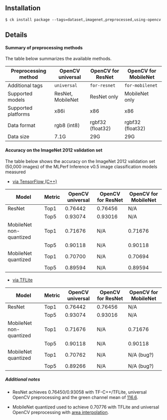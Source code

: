 ## Installation

```
$ ck install package --tags=dataset,imagenet,preprocessed,using-opencv
```

## Details

#### Summary of preprocessing methods

The table below summarizes the available methods.

| Preprocessing method    | OpenCV universal  | OpenCV for ResNet | OpenCV for MobileNet |
|-|-|-|-|
| Additional tags         | `universal`       | `for-resnet`      | `for-mobilenet`      |
| Supported models        | ResNet, MobileNet | ResNet only       | MobileNet only       |
| Supported platforms     | x86i              | x86               | x86                  |
| Data format             | rgb8 (int8)       | rgbf32 (float32)  | rgbf32 (float32)     |
| Data size               | 7.1G              | 29G               | 29G                  |



#### Accuracy on the ImageNet 2012 validation set

The table below shows the accuracy on the ImageNet 2012 validation set
(50,000 images) of the MLPerf Inference v0.5 image classification models measured
- [via TensorFlow (C++)](https://github.com/mlperf/inference/tree/master/v0.5/classification_and_detection/optional_harness_ck/classification/tf-cpp)

| Model                   | Metric | OpenCV universal | OpenCV for ResNet | OpenCV for MobileNet |
|-|-|-|-|-|
| ResNet                  |  Top1  | 0.76442          | 0.76456           | N/A                  |
|                         |  Top5  | 0.93074          | 0.93016           | N/A                  |
| MobileNet non-quantized |  Top1  | 0.71676          | N/A               | 0.71676              |
|                         |  Top5  | 0.90118          | N/A               | 0.90118              |
| MobileNet quantized     |  Top1  | 0.70700          | N/A               | 0.70694              |
|                         |  Top5  | 0.89594          | N/A               | 0.89594              |

- [via TFLite](https://github.com/mlperf/inference/tree/master/v0.5/classification_and_detection/optional_harness_ck/classification/tflite)

| Model                   | Metric | OpenCV universal | OpenCV for ResNet | OpenCV for MobileNet |
|-|-|-|-|-|
| ResNet                  |  Top1  | 0.76442          | 0.76456           | N/A                  |
|                         |  Top5  | 0.93074          | 0.93016           | N/A                  |
| MobileNet non-quantized |  Top1  | 0.71676          | N/A               | 0.71676              |
|                         |  Top5  | 0.90118          | N/A               | 0.90118              |
| MobileNet quantized     |  Top1  | 0.70762          | N/A               | N/A (bug?)           |
|                         |  Top5  | 0.89266          | N/A               | N/A (bug?)           |

##### Additional notes

- ResNet achieves 0.76450/0.93058 with TF-C++/TFLite, universal OpenCV preprocessing and the green channel mean of [116.6](https://github.com/ctuning/ck-env/commit/db8b809dc4a2e09ec24441a4a96caa1d4f365fcc).


- MobileNet quantized used to achieve 0.70776 with TFLite and universal OpenCV preprocessing with [area interpolation](https://github.com/ctuning/ck-env/commit/5cad1563238020231cbb0393981a41a07b1eb9b9#diff-71c3de9a77dcc676059210018b292ec8L52).
